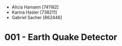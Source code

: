 - Alicia Hamann [741182]
- Karina Hasler [738211]
- Gabriel Sacher [862446]

# 001 - Earth Quake Detector
